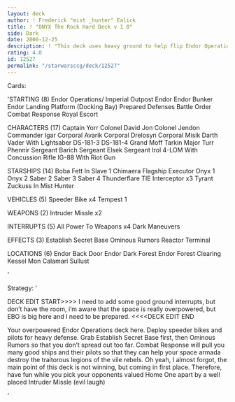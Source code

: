 ```yaml
---
layout: deck
author: ! Frederick "mist _hunter" Ealick
title: ! "ONYX The Rock Hard Deck v 1 0"
side: Dark
date: 2000-12-25
description: ! "This deck uses heavy ground to help flip Endor Operations. If your opponent attacks your ground forces, react with your many speeder bikes for huge power.If they attack your space, they will be in for a heavy beating."
rating: 4.0
id: 12527
permalink: "/starwarsccg/deck/12527"
---
```

Cards: 

'STARTING (8)
Endor Operations/ Imperial Outpost
Endor
Endor Bunker
Endor Landing Platform (Docking Bay)
Prepared Defenses
Battle Order
Combat Response
Royal Escort

CHARACTERS (17)
Captain Yorr
Colonel David Jon
Colonel Jendon
Commander Igar
Corporal Avarik
Corporal Drelosyn
Corporal Misik
Darth Vader With Lightsaber
DS-181-3
DS-181-4
Grand Moff Tarkin
Major Turr Phennir
Sergeant Barich
Sergeant Elsek
Sergeant Irol
4-LOM With Concussion Rifle
IG-88 With Riot Gun

STARSHIPS (14)
Boba Fett In Slave 1
Chimaera
Flagship Executor
Onyx 1
Onyx 2
Saber 2
Saber 3
Saber 4
Thunderflare
TIE Interceptor x3
Tyrant
Zuckuss In Mist Hunter

VEHICLES (5)
Speeder Bike x4
Tempest 1

WEAPONS (2)
Intruder Missle x2

INTERRUPTS (5)
All Power To Weapons x4
Dark Maneuvers

EFFECTS (3)
Establish Secret Base
Ominous Rumors
Reactor Terminal

LOCATIONS (6)
Endor Back Door
Endor Dark Forest
Endor Forest Clearing
Kessel
Mon Calamari
Sullust

'

Strategy: '

DECK EDIT START>>>>
I need to add some good ground interrupts, but don’t have the room, i’m aware that the space is really overpowered, but EBO is big here and I need to be prepared.
<<<<DECK EDIT END

Your overpowered Endor Operations deck here.
Deploy speeder bikes and pilots for heavy defense.
Grab Establish Secret Base first, then Ominous Rumors so that you don’t spread out too far.
Combat Response will pull you many good ships and their pilots so that they can help your space armada destroy the traitorous legions of the vile rebels.
Oh yeah, I almost forgot, the main point of this deck is not winning, but coming in first place. Therefore, have fun while you pick your opponents valued Home One apart by a well placed Intruder Missle (evil laugh)

'
